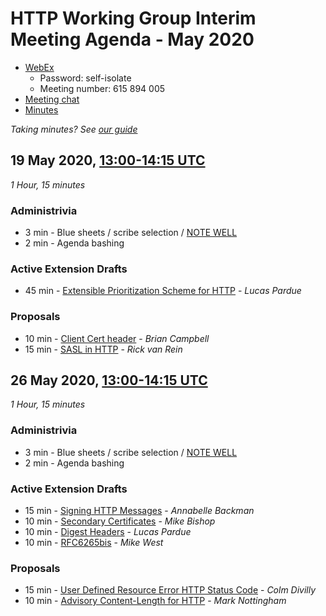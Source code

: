 # HTTP Working Group Interim Meeting Agenda - May 2020

* [WebEx](https://ietf.webex.com/ietf/j.php?MTID=m74dcbf6fe3ea0e87dbc1f8ce03d0b540)
  - Password: self-isolate
  - Meeting number: 615 894 005
* [Meeting chat](xmpp:httpbis@jabber.ietf.org?join)
* [Minutes]()

*Taking minutes? See [our guide](https://github.com/httpwg/wiki/wiki/TakingMinutes)*

## 19 May 2020, [13:00-14:15 UTC](https://www.timeanddate.com/worldclock/fixedtime.html?msg=HTTP+Interim+Day+One&iso=20200519T13&p1=1440&ah=1&am=15)

_1 Hour, 15 minutes_

### Administrivia

*  3 min - Blue sheets / scribe selection / [NOTE WELL](https://www.ietf.org/about/note-well/)
*  2 min - Agenda bashing

### Active Extension Drafts

*  45 min - [Extensible Prioritization Scheme for HTTP](https://tools.ietf.org/html/draft-ietf-httpbis-priority) - _Lucas Pardue_

### Proposals

* 10 min - [Client Cert header](https://tools.ietf.org/html/draft-bdc-something-something-certificate) - _Brian Campbell_
* 15 min - [SASL in HTTP](https://tools.ietf.org/html/draft-vanrein-httpauth-sasl) - _Rick van Rein_



## 26 May 2020, [13:00-14:15 UTC](https://www.timeanddate.com/worldclock/fixedtime.html?msg=HTTP+Interim+Day+Two&iso=20200526T13&p1=1440&ah=1&am=15)

_1 Hour, 15 minutes_

### Administrivia

*  3 min - Blue sheets / scribe selection / [NOTE WELL](https://www.ietf.org/about/note-well/)
*  2 min - Agenda bashing

### Active Extension Drafts

*  15 min - [Signing HTTP Messages](https://tools.ietf.org/html/draft-ietf-httpbis-message-signatures) - _Annabelle Backman_
*  10 min - [Secondary Certificates](https://tools.ietf.org/html/draft-ietf-httpbis-http2-secondary-certs) - _Mike Bishop_
*  10 min - [Digest Headers](https://tools.ietf.org/html/draft-ietf-httpbis-digest-headers) - _Lucas Pardue_
*  10 min - [RFC6265bis](https://tools.ietf.org/html/draft-ietf-httpbis-rfc6265bis) - _Mike West_

### Proposals

* 15 min - [User Defined Resource Error HTTP Status Code](https://tools.ietf.org/html/draft-divilly-user-defined-resource-error) - _Colm Divilly_
* 10 min - [Advisory Content-Length for HTTP](https://tools.ietf.org/html/draft-nottingham-bikeshed-length) - _Mark Nottingham_
